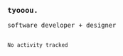 <samp>
  <h3>  tyooou.</h3>
    software developer + designer
  <br/><br/>
  <!--START_SECTION:waka-->

```txt
No activity tracked
```

<!--END_SECTION:waka-->
</samp>
